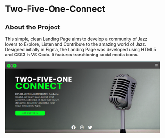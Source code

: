 # Two-Five-One-Connect

## About the Project

This simple, clean Landing Page aims to develop a community of Jazz lovers to Explore, Listen and Contribute to the amazing world of Jazz. Designed initially in Figma, the Landing Page was developed using HTML5 and CSS3 in VS Code. It features transitioning social media icons.

![Two Five One Screenshot](images/Two_five_one_Screenshot.jpg)

